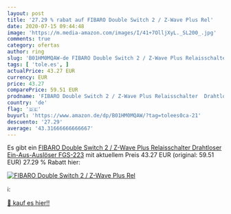 ```yaml
---
layout: post
title: '27.29 % rabat auf FIBARO Double Switch 2 / Z-Wave Plus Rel'
date: 2020-07-15 09:44:48
image: 'https://m.media-amazon.com/images/I/41+7OlljXyL._SL200_.jpg'
comments: true
category: ofertas
author: ring
slug: 'B01HM0MQAW-de FIBARO Double Switch 2 / Z-Wave Plus Relaisschalter...'
tags: [ 'tole.es', ]
actualPrice: 43.27 EUR
currency: EUR
price: 43.27
comparePrice: 59.51 EUR
prodname: 'FIBARO Double Switch 2 / Z-Wave Plus Relaisschalter  Drahtloser Ein-Aus-Auslöser  FGS-223'
country: 'de'
flag: '🇩🇪'
buyurl: 'https://www.amazon.de/dp/B01HM0MQAW/?tag=tolees0ca-21'
descuento: '27.29'
average: '43.31666666666667'
---
```


Es gibt ein [FIBARO Double Switch 2 / Z-Wave Plus Relaisschalter  Drahtloser Ein-Aus-Auslöser  FGS-223](https://www.amazon.de/dp/B01HM0MQAW/?tag=tolees0ca-21) mit aktuellem Preis 43.27 EUR (original: 59.51 EUR) 27.29 % Rabatt hier:

[![FIBARO Double Switch 2 / Z-Wave Plus Rel](https://m.media-amazon.com/images/I/41+7OlljXyL._SL200_.jpg)](https://www.amazon.de/dp/B01HM0MQAW/?tag=tolees0ca-21)

ℹ️:


[🛒 kauf es hier!!](https://www.amazon.de/dp/B01HM0MQAW/?tag=tolees0ca-21)

